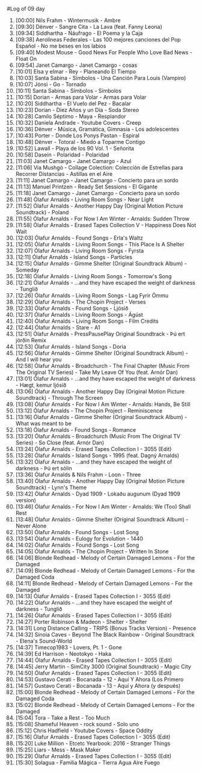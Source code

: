 #Log of 09 day

1. [00:00] Nils Frahm - Wintermusik - Ambre
1. [09:30] Dënver - Sangre Cita - La Lava (feat. Fanny Leona)
1. [09:34] Siddhartha - Náufrago - El Poema y la Caja
1. [09:38] Aerolíneas Federales - Las 100 mejores canciones del Pop Español - No me beses en los labios
1. [09:40] Modest Mouse - Good News For People Who Love Bad News - Float On
1. [09:54] Janet Camargo - Janet Camargo - cosas
1. [10:01] Elsa y elmar - Rey - Planeando El Tiempo
1. [10:03] Santa Sabina - Símbolos - Una Canción Para Louis (Vampiro)
1. [10:07] Jónsi - Go - Tornado
1. [10:11] Santa Sabina - Símbolos - Símbolos
1. [10:15] Dorian - Armas para Volar - Armas para Volar
1. [10:20] Siddhartha - El Vuelo del Pez - Bacalar
1. [10:23] Dorian - Diez Años y un Día - Soda Stereo
1. [10:28] Camilo Séptimo - Maya - Resplandor
1. [10:32] Daniela Andrade - Youtube Covers - Creep
1. [10:36] Dënver - Música, Gramática, Gimnasia - Los adolescentes
1. [10:43] Porter - Donde Los Ponys Pastan - Espiral
1. [10:48] Dënver - Totoral - Miedo a Toparme Contigo
1. [10:52] Lawall - Playa de los 90 Vol. 1 - Señorita
1. [10:58] Dasein - Polaridad - Polaridad
1. [11:03] Janet Camargo - Janet Camargo - Azul
1. [11:06] Vía Mushgó - Collage Colection: Colección de Estrellas para Recorrer Distancias - Astillas en el Aire
1. [11:11] Janet Camargo - Janet Camargo - Concierto para un sordo
1. [11:13] Manuel Printzen - Ready Set Sessions - El Gigante
1. [11:18] Janet Camargo - Janet Camargo - Concierto para un sordo
1. [11:48] Ólafur Arnalds - Living Room Songs - Near Light
1. [11:52] Ólafur Arnalds - Another Happy Day (Original Motion Picture Soundtrack) - Poland
1. [11:55] Ólafur Arnalds - For Now I Am Winter - Arnalds: Sudden Throw
1. [11:58] Ólafur Arnalds - Erased Tapes Collection V - Happiness Does Not Wait
1. [12:03] Ólafur Arnalds - Found Songs - Erla's Waltz
1. [12:05] Ólafur Arnalds - Living Room Songs - This Place Is A Shelter
1. [12:07] Ólafur Arnalds - Living Room Songs - Fyrsta
1. [12:11] Ólafur Arnalds - Island Songs - Particles
1. [12:15] Ólafur Arnalds - Gimme Shelter (Original Soundtrack Album) - Someday
1. [12:18] Ólafur Arnalds - Living Room Songs - Tomorrow's Song
1. [12:21] Ólafur Arnalds - ...and they have escaped the weight of darkness - Tunglið
1. [12:26] Ólafur Arnalds - Living Room Songs - Lag Fyrir Ömmu
1. [12:29] Ólafur Arnalds - The Chopin Project - Verses
1. [12:33] Ólafur Arnalds - Found Songs - Ljósið
1. [12:37] Ólafur Arnalds - Living Room Songs - Ágúst
1. [12:40] Ólafur Arnalds - Living Room Songs - Film Credits
1. [12:44] Ólafur Arnalds - Stare - A1
1. [12:51] Ólafur Arnalds - PressPausePlay Original Soundtrack - Þú ert jörðin Remix
1. [12:53] Ólafur Arnalds - Island Songs - Doria
1. [12:56] Ólafur Arnalds - Gimme Shelter (Original Soundtrack Album) - And I will hear you
1. [12:58] Ólafur Arnalds - Broadchurch - The Final Chapter (Music From The Original TV Series) - Take My Leave Of You (feat. Arnór Dan)
1. [13:01] Ólafur Arnalds - ...and they have escaped the weight of darkness - Hægt, kemur ljósið
1. [13:06] Ólafur Arnalds - Another Happy Day (Original Motion Picture Soundtrack) - Through The Screen
1. [13:08] Ólafur Arnalds - For Now I Am Winter - Arnalds: Hands, Be Still
1. [13:12] Ólafur Arnalds - The Chopin Project - Reminiscence
1. [13:16] Ólafur Arnalds - Gimme Shelter (Original Soundtrack Album) - What was meant to be
1. [13:18] Ólafur Arnalds - Found Songs - Romance
1. [13:20] Ólafur Arnalds - Broadchurch (Music From The Original TV Series) - So Close (feat. Arnór Dan)
1. [13:24] Ólafur Arnalds - Erased Tapes Collection I - 3055 (Edit)
1. [13:28] Ólafur Arnalds - Island Songs - 1995 (feat. Dagný Arnalds)
1. [13:32] Ólafur Arnalds - ...and they have escaped the weight of darkness - Þú ert sólin
1. [13:36] Ólafur Arnalds & Nils Frahm - Loon - Three
1. [13:40] Ólafur Arnalds - Another Happy Day (Original Motion Picture Soundtrack) - Lynn's Theme
1. [13:42] Ólafur Arnalds - Dyad 1909 - Lokaðu augunum (Dyad 1909 version)
1. [13:46] Ólafur Arnalds - For Now I Am Winter - Arnalds: We (Too) Shall Rest
1. [13:48] Ólafur Arnalds - Gimme Shelter (Original Soundtrack Album) - Never Alone
1. [13:50] Ólafur Arnalds - Found Songs - Lost Song
1. [13:54] Ólafur Arnalds - Eulogy for Evolution - 1440
1. [14:02] Ólafur Arnalds - Found Songs - Lost Song
1. [14:05] Ólafur Arnalds - The Chopin Project - Written In Stone
1. [14:06] Blonde Redhead - Melody of Certain Damaged Lemons - For the Damaged
1. [14:09] Blonde Redhead - Melody of Certain Damaged Lemons - For the Damaged Coda
1. [14:11] Blonde Redhead - Melody of Certain Damaged Lemons - For the Damaged
1. [14:13] Ólafur Arnalds - Erased Tapes Collection I - 3055 (Edit)
1. [14:22] Ólafur Arnalds - ...and they have escaped the weight of darkness - Tunglið
1. [14:26] Ólafur Arnalds - Erased Tapes Collection I - 3055 (Edit)
1. [14:27] Porter Robinson & Madeon - Shelter - Shelter
1. [14:31] Long Distance Calling - TRIPS (Bonus Tracks Version) - Presence
1. [14:32] Sinoia Caves - Beyond The Black Rainbow - Original Soundtrack - Elena's Sound-World
1. [14:37] Timecop1983 - Lovers, Pt. 1 - Gone
1. [14:39] Ed Harrison - Neotokyo - Haka
1. [14:44] Ólafur Arnalds - Erased Tapes Collection I - 3055 (Edit)
1. [14:45] Jerry Martin - SimCity 3000 (Original Soundtrack) - Magic City
1. [14:50] Ólafur Arnalds - Erased Tapes Collection I - 3055 (Edit)
1. [14:53] Gustavo Cerati - Bocanada - 12 - Aquí Y Ahora (Los Primero
1. [14:57] Gustavo Cerati - Bocanada - 13 - Aquí y Ahora (y después)
1. [15:00] Blonde Redhead - Melody of Certain Damaged Lemons - For the Damaged Coda
1. [15:02] Blonde Redhead - Melody of Certain Damaged Lemons - For the Damaged
1. [15:04] Tora - Take a Rest - Too Much
1. [15:08] Shameful Heaven - rock sound - Solo uno
1. [15:12] Chris Hadfield - Youtube Covers - Space Oddity
1. [15:16] Ólafur Arnalds - Erased Tapes Collection I - 3055 (Edit)
1. [15:20] Luke Million - Etcetc Yearbook: 2016 - Stranger Things
1. [15:25] Liars - Mess - Mask Maker
1. [15:29] Ólafur Arnalds - Erased Tapes Collection I - 3055 (Edit)
1. [15:30] Solagua - Familia Mágica - Tierra Agua Aire Fuego
